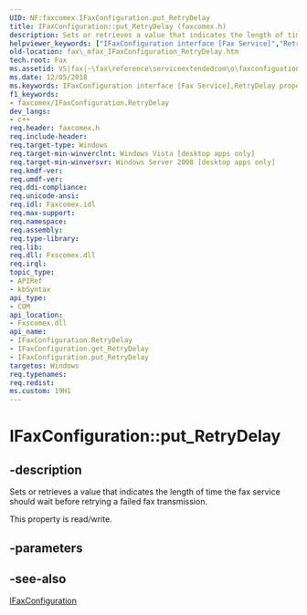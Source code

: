 ```yaml
---
UID: NF:faxcomex.IFaxConfiguration.put_RetryDelay
title: IFaxConfiguration::put_RetryDelay (faxcomex.h)
description: Sets or retrieves a value that indicates the length of time the fax service should wait before retrying a failed fax transmission.helpviewer_keywords: ["IFaxConfiguration interface [Fax Service]","RetryDelay property","IFaxConfiguration.RetryDelay","IFaxConfiguration.put_RetryDelay","IFaxConfiguration::RetryDelay","IFaxConfiguration::get_RetryDelay","IFaxConfiguration::put_RetryDelay","RetryDelay property [Fax Service]","RetryDelay property [Fax Service]","IFaxConfiguration interface","_mfax_IFaxConfiguration_RetryDelay","fax._mfax_IFaxConfiguration_RetryDelay","faxcomex/IFaxConfiguration::RetryDelay","faxcomex/IFaxConfiguration::get_RetryDelay","faxcomex/IFaxConfiguration::put_RetryDelay","put_RetryDelay"]
old-location: fax\_mfax_IFaxConfiguration_RetryDelay.htm
tech.root: Fax
ms.assetid: VS|fax|~\fax\reference\serviceextendedcom\o\faxconfiguation\retrydelay.htm
ms.date: 12/05/2018
ms.keywords: IFaxConfiguration interface [Fax Service],RetryDelay property, IFaxConfiguration.RetryDelay, IFaxConfiguration.put_RetryDelay, IFaxConfiguration::RetryDelay, IFaxConfiguration::get_RetryDelay, IFaxConfiguration::put_RetryDelay, RetryDelay property [Fax Service], RetryDelay property [Fax Service],IFaxConfiguration interface, _mfax_IFaxConfiguration_RetryDelay, fax._mfax_IFaxConfiguration_RetryDelay, faxcomex/IFaxConfiguration::RetryDelay, faxcomex/IFaxConfiguration::get_RetryDelay, faxcomex/IFaxConfiguration::put_RetryDelay, put_RetryDelay
f1_keywords:
- faxcomex/IFaxConfiguration.RetryDelay
dev_langs:
- c++
req.header: faxcomex.h
req.include-header: 
req.target-type: Windows
req.target-min-winverclnt: Windows Vista [desktop apps only]
req.target-min-winversvr: Windows Server 2008 [desktop apps only]
req.kmdf-ver: 
req.umdf-ver: 
req.ddi-compliance: 
req.unicode-ansi: 
req.idl: Faxcomex.idl
req.max-support: 
req.namespace: 
req.assembly: 
req.type-library: 
req.lib: 
req.dll: Fxscomex.dll
req.irql: 
topic_type:
- APIRef
- kbSyntax
api_type:
- COM
api_location:
- Fxscomex.dll
api_name:
- IFaxConfiguration.RetryDelay
- IFaxConfiguration.get_RetryDelay
- IFaxConfiguration.put_RetryDelay
targetos: Windows
req.typenames: 
req.redist: 
ms.custom: 19H1
---
```


# IFaxConfiguration::put_RetryDelay


## -description


Sets or retrieves a value that indicates the length of time the fax service should wait before retrying a failed fax transmission.

This property is read/write.


## -parameters


## -see-also




<a href="https://docs.microsoft.com/previous-versions/windows/desktop/api/faxcomex/nn-faxcomex-ifaxconfiguration">IFaxConfiguration</a>
 

 

